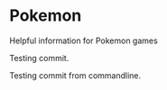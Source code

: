 Pokemon
=======

Helpful information for Pokemon games

Testing commit.

Testing commit from commandline.
